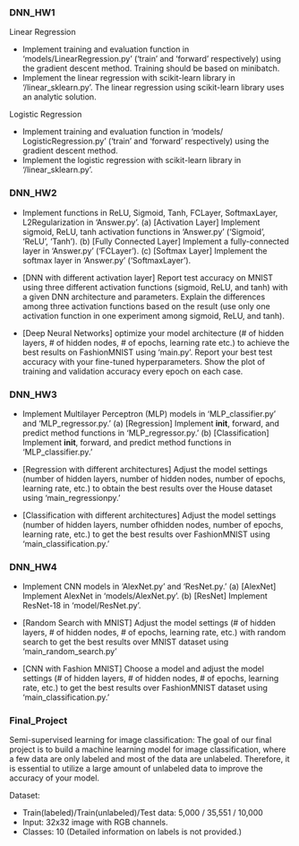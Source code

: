 ### DNN_HW1
Linear Regression
- Implement training and evaluation function in ‘models/LinearRegression.py’ (‘train’ and ‘forward’ respectively) using the gradient descent method. Training should be based on minibatch. 
- Implement the linear regression with scikit-learn library in ‘/linear_sklearn.py’. The linear regression using scikit-learn library uses an analytic solution.

Logistic Regression
- Implement training and evaluation function in ‘models/ LogisticRegression.py’ (‘train’ and ‘forward’ respectively) using the gradient descent method. 
- Implement the logistic regression with scikit-learn library in ‘/linear_sklearn.py’. 


### DNN_HW2
- Implement functions in ReLU, Sigmoid, Tanh, FCLayer, SoftmaxLayer, L2Regularization in ‘Answer.py’.
(a) [Activation Layer] Implement sigmoid, ReLU, tanh activation functions in ‘Answer.py’ (‘Sigmoid’,
‘ReLU’, ‘Tanh’).
(b) [Fully Connected Layer] Implement a fully-connected layer in ‘Answer.py’ (‘FCLayer’).
(c) [Softmax Layer] Implement the softmax layer in ‘Answer.py’ (‘SoftmaxLayer’).

- [DNN with different activation layer] Report test accuracy on MNIST using three different activation functions (sigmoid, ReLU, and tanh) with a given DNN architecture and parameters. Explain the differences among three activation functions based on the result (use only one activation function in one experiment among sigmoid, ReLU, and tanh).

- [Deep Neural Networks] optimize your model architecture (# of hidden layers, # of hidden nodes, # of epochs, learning rate etc.) to achieve the best results on FashionMNIST using ‘main.py’. Report your best test accuracy with your fine-tuned hyperparameters. Show the plot of training and validation accuracy every epoch on each case. 


### DNN_HW3
- Implement Multilayer Perceptron (MLP) models in ‘MLP_classifier.py’ and ‘MLP_regressor.py.’
(a) [Regression] Implement __init__, forward, and predict method functions in ‘MLP_regressor.py.’
(b) [Classification] Implement __init__, forward, and predict method functions in ‘MLP_classifier.py.’

- [Regression with different architectures] Adjust the model settings (number of hidden layers, number of hidden nodes, number of epochs, learning rate, etc.) to obtain the best results over the House dataset using ‘main_regressionpy.’

- [Classification with different architectures] Adjust the model settings (number of hidden layers, number ofhidden nodes, number of epochs, learning rate, etc.) to get the best results over FashionMNIST using ‘main_classification.py.’

### DNN_HW4
- Implement CNN models in ‘AlexNet.py’ and ‘ResNet.py.’
(a) [AlexNet] Implement AlexNet in ‘models/AlexNet.py’.
(b) [ResNet] Implement ResNet-18 in ‘model/ResNet.py’.

- [Random Search with MNIST] Adjust the model settings (# of hidden layers, # of hidden nodes, # of epochs, learning rate, etc.) with random search to get the best results over MNIST dataset using ‘main_random_search.py’

- [CNN with Fashion MNIST] Choose a model and adjust the model settings (# of hidden layers, # of hidden nodes, # of epochs, learning rate, etc.) to get the best results over FashionMNIST dataset using ‘main_classification.py.’

### Final_Project
Semi-supervised learning for image classification: The goal of our final project is to build a machine learning model for image classification, where a few data are only labeled and most of the data are unlabeled. Therefore, it is essential to utilize a large amount of unlabeled data to improve the accuracy of your model.

Dataset: 
- Train(labeled)/Train(unlabeled)/Test data: 5,000 / 35,551 / 10,000
- Input: 32x32 image with RGB channels.
- Classes: 10 (Detailed information on labels is not provided.)


